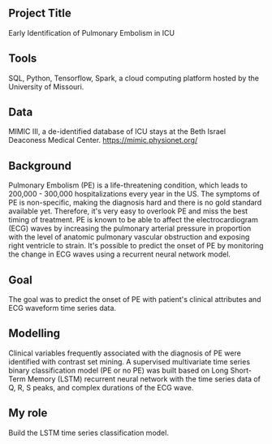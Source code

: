 ## Project Title

Early Identification of Pulmonary Embolism in ICU

## Tools

SQL, Python, Tensorflow, Spark, a cloud computing platform hosted by the University of Missouri.

## Data

MIMIC III, a de-identified database of ICU stays at the Beth Israel Deaconess Medical Center. https://mimic.physionet.org/

## Background

Pulmonary Embolism (PE) is a life-threatening condition, which leads to 200,000 - 300,000 hospitalizations every year in the US. The symptoms of PE is non-specific, making the diagnosis hard and there is no gold standard available yet. Therefore, it's very easy to overlook PE and miss the best timing of treatment. PE is known to be able to affect the electrocardiogram (ECG) waves by increasing the pulmonary arterial pressure in proportion with the level of anatomic pulmonary vascular obstruction and exposing right ventricle to strain. It's possible to predict the onset of PE by monitoring the change in ECG waves using a recurrent neural network model. 

## Goal

The goal was to predict the onset of PE with patient's clinical attributes and ECG waveform time series data.

## Modelling

Clinical variables frequently associated with the diagnosis of PE were identified with contrast set mining. 
A supervised multivariate time series binary classification model (PE or no PE) was built based on Long Short-Term Memory (LSTM) recurrent neural network with the time series data of Q, R, S peaks, and complex durations of the ECG wave.

## My role

Build the LSTM time series classification model. 

